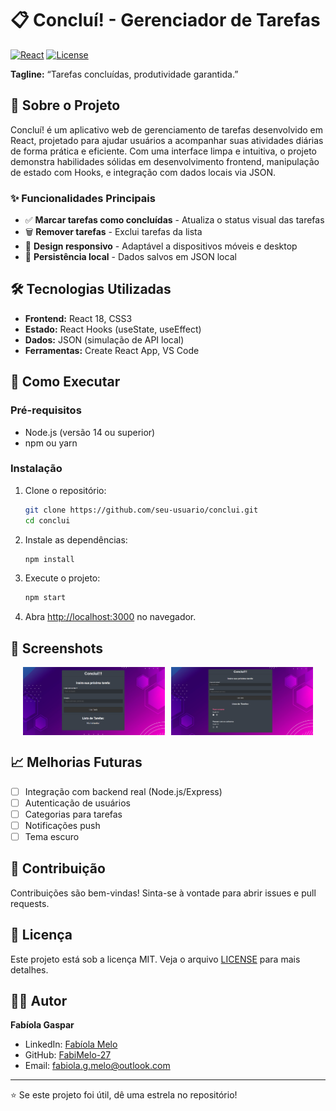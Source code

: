 
# 📋 Concluí! - Gerenciador de Tarefas

[![React](https://img.shields.io/badge/React-18.2.0-blue.svg)](https://reactjs.org/)
[![License](https://img.shields.io/badge/License-MIT-green.svg)](LICENSE)

**Tagline:** “Tarefas concluídas, produtividade garantida.”

## 📖 Sobre o Projeto

Concluí! é um aplicativo web de gerenciamento de tarefas desenvolvido em React, projetado para ajudar usuários a acompanhar suas atividades diárias de forma prática e eficiente. Com uma interface limpa e intuitiva, o projeto demonstra habilidades sólidas em desenvolvimento frontend, manipulação de estado com Hooks, e integração com dados locais via JSON.

### ✨ Funcionalidades Principais

- ✅ **Marcar tarefas como concluídas** - Atualiza o status visual das tarefas
- 🗑️ **Remover tarefas** - Exclui tarefas da lista
- 📱 **Design responsivo** - Adaptável a dispositivos móveis e desktop
- 💾 **Persistência local** - Dados salvos em JSON local

## 🛠️ Tecnologias Utilizadas

- **Frontend:** React 18, CSS3
- **Estado:** React Hooks (useState, useEffect)
- **Dados:** JSON (simulação de API local)
- **Ferramentas:** Create React App, VS Code

## 🚀 Como Executar

### Pré-requisitos

- Node.js (versão 14 ou superior)
- npm ou yarn

### Instalação

1. Clone o repositório:
   ```bash
   git clone https://github.com/seu-usuario/conclui.git
   cd conclui
   ```

2. Instale as dependências:
   ```bash
   npm install
   ```

3. Execute o projeto:
   ```bash
   npm start
   ```

4. Abra [http://localhost:3000](http://localhost:3000) no navegador.

## 📸 Screenshots

<div style="display: flex; gap: 10px; justify-content: center;">
  <img src="src/imagens/tela 1.png" alt="Screenshot do aplicativo Concluí!" style="width: 45%; max-width: 300px; height: auto;"/>
  <img src="src/imagens/tela 2.png" alt="Screenshot do aplicativo Concluí!" style="width: 45%; max-width: 300px; height: auto;"/>
</div>

## 📈 Melhorias Futuras

- [ ] Integração com backend real (Node.js/Express)
- [ ] Autenticação de usuários
- [ ] Categorias para tarefas
- [ ] Notificações push
- [ ] Tema escuro

## 🤝 Contribuição

Contribuições são bem-vindas! Sinta-se à vontade para abrir issues e pull requests.

## 📄 Licença

Este projeto está sob a licença MIT. Veja o arquivo [LICENSE](LICENSE) para mais detalhes.

## 👨‍💻 Autor

**Fabíola Gaspar**  
- LinkedIn: [Fabíola Melo](https://linkedin.com/in/fabiola-melo-6a285a1bb)
- GitHub: [FabiMelo-27](https://github.com/FabiMelo-27)
- Email: fabiola.g.melo@outlook.com

---

⭐ Se este projeto foi útil, dê uma estrela no repositório!

